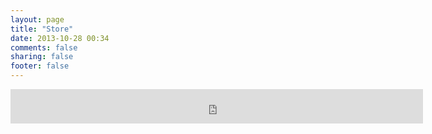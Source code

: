 ```yaml
---
layout: page
title: "Store"
date: 2013-10-28 00:34
comments: false
sharing: false
footer: false
---
```

<iframe src='http://www.flipkart.com/affiliate/displayWidget?affrid=WRID-137274402855329421' height=55 width=660 scrolling='no' frameborder=0></iframe>